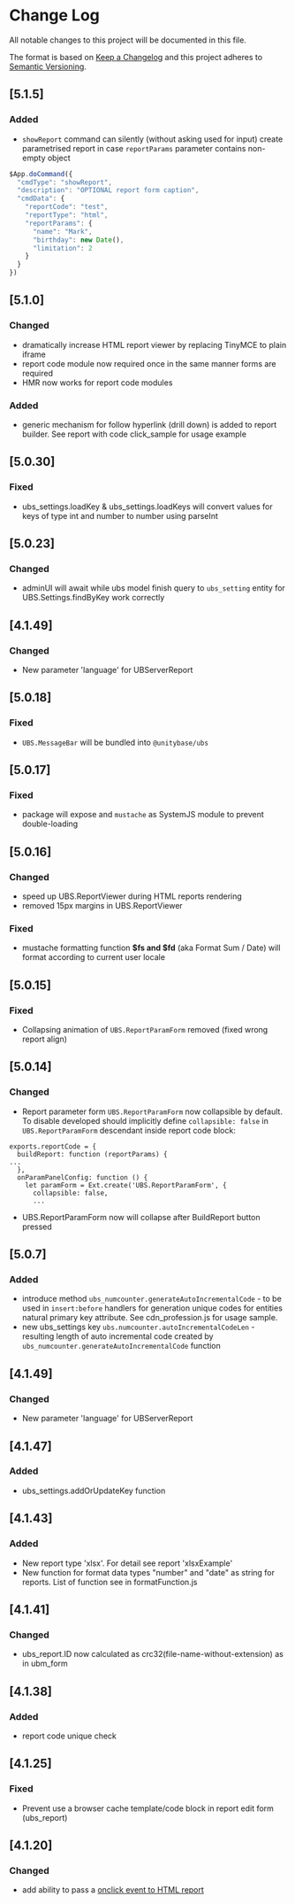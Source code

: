 # Change Log
All notable changes to this project will be documented in this file.

The format is based on [Keep a Changelog](http://keepachangelog.com/)
and this project adheres to [Semantic Versioning](http://semver.org/).

## [5.1.5]
### Added
- `showReport` command can silently (without asking used for input)
create parametrised report in case `reportParams` parameter contains non-empty object
```javascript
$App.doCommand({
  "cmdType": "showReport",
  "description": "OPTIONAL report form caption",
  "cmdData": {
    "reportCode": "test",
    "reportType": "html",
    "reportParams": {
      "name": "Mark",
      "birthday": new Date(),
      "limitation": 2
    }
  }
})
``` 

## [5.1.0]
### Changed
- dramatically increase HTML report viewer by replacing TinyMCE to plain iframe
- report code module now required once in the same manner forms are required
- HMR now works for report code modules

### Added
- generic mechanism for follow hyperlink (drill down) is added to report builder. 
 See report with code click_sample for usage example    

## [5.0.30]
### Fixed
- ubs_settings.loadKey & ubs_settings.loadKeys will convert values for keys of type int and number to number using parseInt

## [5.0.23]
### Changed
- adminUI will await while ubs model finish query to `ubs_setting` entity for UBS.Settings.findByKey work correctly

## [4.1.49]
### Changed
- New parameter 'language' for UBServerReport

## [5.0.18]
### Fixed
- `UBS.MessageBar` will be bundled into `@unitybase/ubs`

## [5.0.17]
### Fixed
- package will expose and `mustache` as SystemJS module to prevent double-loading

## [5.0.16]
### Changed
- speed up UBS.ReportViewer during HTML reports rendering
- removed 15px margins in UBS.ReportViewer

### Fixed
- mustache formatting function **$fs and $fd** (aka Format Sum / Date) will
 format according to current user locale

## [5.0.15]
### Fixed
- Collapsing animation of `UBS.ReportParamForm` removed (fixed wrong report align)

## [5.0.14]
### Changed
- Report parameter form `UBS.ReportParamForm` now collapsible by default.
  To disable developed should implicitly define `collapsible: false` in
  `UBS.ReportParamForm` descendant inside report code block:

```
exports.reportCode = {
  buildReport: function (reportParams) {
...
  },
  onParamPanelConfig: function () {
    let paramForm = Ext.create('UBS.ReportParamForm', {
      collapsible: false,
      ...
```
- UBS.ReportParamForm now will collapse after BuildReport button pressed

## [5.0.7]
### Added
 - introduce method `ubs_numcounter.generateAutoIncrementalCode` - to be used in `insert:before`
 handlers for generation unique codes for entities natural primary key attribute.
 See cdn_profession.js for usage sample.
 - new ubs_settings key `ubs.numcounter.autoIncrementalCodeLen` - resulting length of
 auto incremental code created by `ubs_numcounter.generateAutoIncrementalCode` function

## [4.1.49]
### Changed
- New parameter 'language' for UBServerReport

## [4.1.47]
### Added
 - ubs_settings.addOrUpdateKey function 
 
## [4.1.43]
### Added
- New report type 'xlsx'. For detail see report 'xlsxExample'
- New function for format data types "number" and "date" as string
 for reports. List of function see in formatFunction.js

## [4.1.41]
### Changed
- ubs_report.ID now calculated as crc32(file-name-without-extension) as in ubm_form

## [4.1.38]
### Added
- report code unique check

## [4.1.25]
### Fixed
- Prevent use a browser cache template/code block in report edit form (ubs_report)

## [4.1.20]
### Changed
- add ability to pass a <a href> onclick event to HTML report



